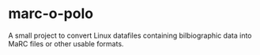 # marc-o-polo
A small project to convert Linux datafiles containing bilbiographic data into MaRC files or other usable formats.
